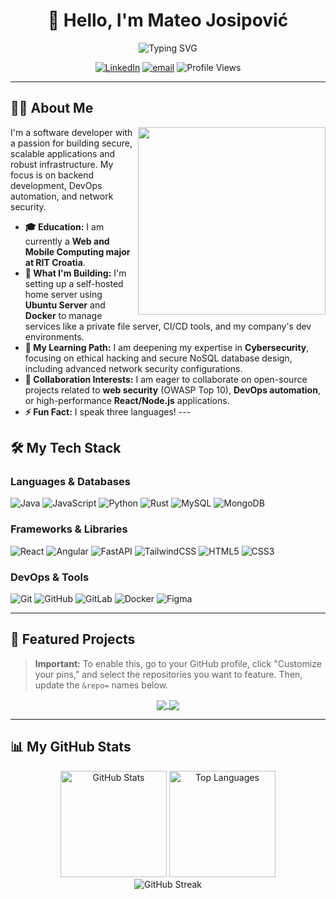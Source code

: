 <div align="center">

# 👋 Hello, I'm Mateo Josipović

<img src="https://readme-typing-svg.herokuapp.com?font=Fira+Code&size=24&duration=3000&pause=1000&color=2196F3&center=true&vCenter=true&width=435&lines=Software+Developer;Web+%26+Mobile+Computing+Student;DevOps+%26+Security+Enthusiast" alt="Typing SVG" />

<br>

[![LinkedIn](https://img.shields.io/badge/LinkedIn-%230077B5.svg?style=for-the-badge&logo=linkedin&logoColor=white)](https://linkedin.com/in/mateo-josipovic-235607342/)
[![email](https://img.shields.io/badge/Email-D14836?style=for-the-badge&logo=gmail&logoColor=white)](mailto:Mateo.Josipovic@proton.me)
<img src="https://komarev.com/ghpvc/?username=MateoJosip22&style=for-the-badge&color=blue" alt="Profile Views" />

</div>

---

## 👨‍💻 About Me

<img align="right" width="300" src="https://media.giphy.com/media/qgQUggAC3Pfv687qPC/giphy.gif">

I'm a software developer with a passion for building secure, scalable applications and robust infrastructure. My focus is on backend development, DevOps automation, and network security.

* **🎓 Education:** I am currently a **Web and Mobile Computing major at RIT Croatia**.
* **🔭 What I'm Building:** I'm setting up a self-hosted home server using **Ubuntu Server** and **Docker** to manage services like a private file server, CI/CD tools, and my company's dev environments.
* **🌱 My Learning Path:** I am deepening my expertise in **Cybersecurity**, focusing on ethical hacking and secure NoSQL database design, including advanced network security configurations.
* **🤝 Collaboration Interests:** I am eager to collaborate on open-source projects related to **web security** (OWASP Top 10), **DevOps automation**, or high-performance **React/Node.js** applications.
* **⚡ Fun Fact:** I speak three languages! ---

## 🛠️ My Tech Stack

### Languages & Databases
![Java](https://img.shields.io/badge/java-%23ED8B00.svg?style=for-the-badge&logo=openjdk&logoColor=white)
![JavaScript](https://img.shields.io/badge/javascript-%23323330.svg?style=for-the-badge&logo=javascript&logoColor=%23F7DF1E)
![Python](https://img.shields.io/badge/python-3670A0?style=for-the-badge&logo=python&logoColor=ffdd54)
![Rust](https://img.shields.io/badge/rust-%23000000.svg?style=for-the-badge&logo=rust&logoColor=white)
![MySQL](https://img.shields.io/badge/mysql-4479A1.svg?style=for-the-badge&logo=mysql&logoColor=white)
![MongoDB](https://img.shields.io/badge/MongoDB-%234ea94b.svg?style=for-the-badge&logo=mongodb&logoColor=white)

### Frameworks & Libraries
![React](https://img.shields.io/badge/react-%2320232a.svg?style=for-the-badge&logo=react&logoColor=%2361DAFB)
![Angular](https://img.shields.io/badge/angular-%23DD0031.svg?style=for-the-badge&logo=angular&logoColor=white)
![FastAPI](https://img.shields.io/badge/FastAPI-005571?style=for-the-badge&logo=fastapi)
![TailwindCSS](https://img.shields.io/badge/tailwindcss-%2338B2AC.svg?style=for-the-badge&logo=tailwind-css&logoColor=white)
![HTML5](https://img.shields.io/badge/html5-%23E34F26.svg?style=for-the-badge&logo=html5&logoColor=white)
![CSS3](https://img.shields.io/badge/css3-%231572B6.svg?style=for-the-badge&logo=css3&logoColor=white)

### DevOps & Tools
![Git](https://img.shields.io/badge/git-%23F05033.svg?style=for-the-badge&logo=git&logoColor=white)
![GitHub](https://img.shields.io/badge/github-%23121011.svg?style=for-the-badge&logo=github&logoColor=white)
![GitLab](https://img.shields.io/badge/gitlab-%23181717.svg?style=for-the-badge&logo=gitlab&logoColor=white)
![Docker](https://img.shields.io/badge/docker-%232496ED.svg?style=for-the-badge&logo=docker&logoColor=white)
![Figma](https://img.shields.io/badge/figma-%23F24E1E.svg?style=for-the-badge&logo=figma&logoColor=white)

---

## 🌟 Featured Projects
> **Important:** To enable this, go to your GitHub profile, click "Customize your pins," and select the repositories you want to feature. Then, update the `&repo=` names below.

<div align="center">
  <a href="https://github.com/MateoJosip22/YOUR-REPO-NAME-1">
    <img align="center" src="https://github-readme-stats.vercel.app/api/pin/?username=MateoJosip22&repo=YOUR-REPO-NAME-1&theme=blue_navy" />
  </a>
  <a href="https://github.com/MateoJosip22/YOUR-REPO-NAME-2">
    <img align="center" src="https://github-readme-stats.vercel.app/api/pin/?username=MateoJosip22&repo=YOUR-REPO-NAME-2&theme=blue_navy" />
  </a>
</div>

---

## 📊 My GitHub Stats

<div align="center">
  <img src="https://github-readme-stats.vercel.app/api?username=MateoJosip22&theme=blue_navy&hide_border=false&include_all_commits=true&count_private=true" alt="GitHub Stats" height="170" />
  <img src="https://github-readme-stats.vercel.app/api/top-langs/?username=MateoJosip22&theme=blue_navy&hide_border=false&include_all_commits=true&count_private=true&layout=compact" alt="Top Languages" height="170" />
  <br/>
  <img src="https://nirzak-streak-stats.vercel.app/?user=MateoJosip22&theme=blue_navy&hide_border=false" alt="GitHub Streak" />
</div>

